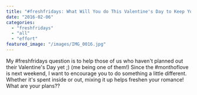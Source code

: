 ```yaml
---
title: "#freshfridays: What Will You do This Valentine's Day to Keep Your Marriage Fresh?"
date: "2016-02-06"
categories: 
  - "freshfridays"
  - "all"
  - "effort"
featured_image: "/images/IMG_0016.jpg"
---
```


My #freshfridays question is to help those of us who haven't planned out their Valentine's Day yet ;) (me being one of them!) Since the #monthoflove is next weekend, I want to encourage you to do something a little different. Whether it's spent inside or out, mixing it up helps freshen your romance! What are your plans??
